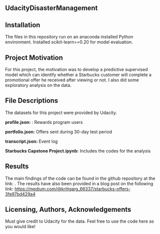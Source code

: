 ## UdacityDisasterManagement


## **Installation**

The files in this repository run on an anaconda installed Python environment. Installed scikit-learn==0.20 for model evaluation.

## **Project Motivation**

For this project, the motivation was to develop a predictive supervised model which can identify whether a Starbucks customer will complete a promotional offer he received after viewing or not. I also did some exploratory analysis on the data.

## **File Descriptions**

The datasets for this project were provided by Udacity.

**profile.json:** : Rewards program users

**portfolio.json:** Offers sent during 30-day test period

**transcript.json:** Event log

**Starbucks Capstone Project.ipynb:** Includes the codes for the analysis

## **Results**

The main findings of the code can be found in the github repository at the link: . The results have also been provided in a blog post on the following link: https://medium.com/@kritigarg_66337/starbucks-offers-3fe97bd429a4

## **Licensing, Authors, Acknowledgements**

Must give credit to Udacity for the data. Feel free to use the code here as you would like!
